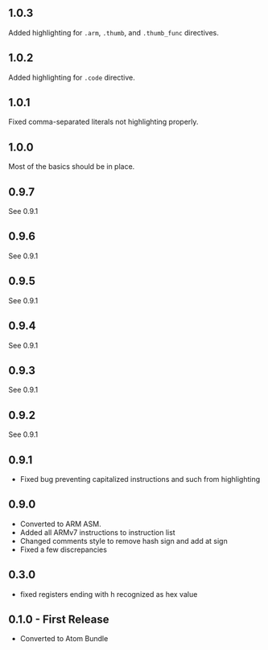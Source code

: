 ## 1.0.3
Added highlighting for `.arm`, `.thumb`, and `.thumb_func` directives.

## 1.0.2
Added highlighting for `.code` directive.

## 1.0.1
Fixed comma-separated literals not highlighting properly.

## 1.0.0
Most of the basics should be in place.

## 0.9.7
See 0.9.1

## 0.9.6
See 0.9.1

## 0.9.5
See 0.9.1

## 0.9.4
See 0.9.1

## 0.9.3
See 0.9.1

## 0.9.2
See 0.9.1

## 0.9.1
* Fixed bug preventing capitalized instructions and such from highlighting

## 0.9.0
* Converted to ARM ASM.
* Added all ARMv7 instructions to instruction list
* Changed comments style to remove hash sign and add at sign
* Fixed a few discrepancies

## 0.3.0
* fixed registers ending with h recognized as hex value

## 0.1.0 - First Release
* Converted to Atom Bundle
